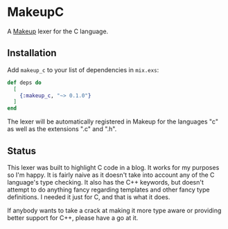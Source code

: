 # MakeupC
<!-- [![Build Status](https://travis-ci.org/boydm/makeup_c.svg?branch=master)](https://travis-ci.org/boydm/makeup_c)
 -->
A [Makeup](https://github.com/tmbb/makeup/) lexer for the C language.

## Installation

Add `makeup_c` to your list of dependencies in `mix.exs`:

```elixir
def deps do
  [
    {:makeup_c, "~> 0.1.0"}
  ]
end
```

The lexer will be automatically registered in Makeup for
the languages "c" as well as the extensions ".c" and ".h".

## Status

This lexer was built to highlight C code in a blog. It works for my purposes
so I'm happy. It is fairly naive as it doesn't take into account any of the C language's
type checking. It also has the C++ keywords, but doesn't attempt to do anything fancy
regarding templates and other fancy type definitions. I needed it just for C, and that
is what it does.

If anybody wants to take a crack at making it more type aware or providing better
support for C++, please have a go at it.
